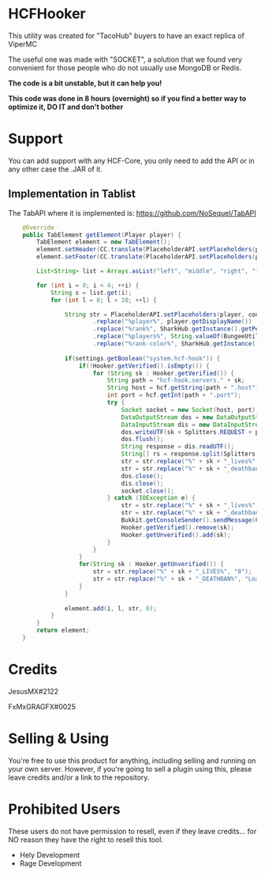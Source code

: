 # HCFHooker
This utility was created for "TacoHub" buyers to have an exact replica of ViperMC

The useful one was made with "SOCKET", a solution that we found very convenient for those people who do not usually use MongoDB or Redis.

**The code is a bit unstable, but it can help you!**

**This code was done in 8 hours (overnight) so if you find a better way to optimize it, DO IT and don't bother**

# Support
You can add support with any HCF-Core, you only need to add the API or in any other case the .JAR of it.


## Implementation in Tablist
The TabAPI where it is implemented is: https://github.com/NoSequel/TabAPI
```java
    @Override
    public TabElement getElement(Player player) {
        TabElement element = new TabElement();
        element.setHeader(CC.translate(PlaceholderAPI.setPlaceholders(player, config.getString("tablist.header").replace("<line>", "\n"))));
        element.setFooter(CC.translate(PlaceholderAPI.setPlaceholders(player, config.getString("tablist.footer").replace("<line>", "\n"))));

        List<String> list = Arrays.asList("left", "middle", "right", "far-right");

        for (int i = 0; i < 4; ++i) {
            String s = list.get(i);
            for (int l = 0; l < 20; ++l) {

                String str = PlaceholderAPI.setPlaceholders(player, config.getString("tablist." + s + "." + (l + 1))
                        .replace("%player%", player.getDisplayName())
                        .replace("%rank%", SharkHub.getInstance().getPermissionCore().getRank(player)))
                        .replace("%players%", String.valueOf(BungeeUtils.getGlobalPlayers()))
                        .replace("%rank-color%", SharkHub.getInstance().getPermissionCore().getRankColor(player));
                
                if(settings.getBoolean("system.hcf-hook")) {
                    if(!Hooker.getVerified().isEmpty()) {
                        for (String sk : Hooker.getVerified()) {
                            String path = "hcf-hook.servers." + sk;
                            String host = hcf.getString(path + ".host");
                            int port = hcf.getInt(path + ".port");
                            try {
                                Socket socket = new Socket(host, port);
                                DataOutputStream dos = new DataOutputStream(socket.getOutputStream());
                                DataInputStream dis = new DataInputStream(socket.getInputStream());
                                dos.writeUTF(sk + Splitters.REQUEST + player.getUniqueId());
                                dos.flush();
                                String response = dis.readUTF();
                                String[] rs = response.split(Splitters.REQUEST);
                                str = str.replace("%" + sk + "_lives%", rs[1]);
                                str = str.replace("%" + sk + "_deathban%", rs[2]);
                                dos.close();
                                dis.close();
                                socket.close();
                            } catch (IOException e) {
                                str = str.replace("%" + sk + "_lives%", "0");
                                str = str.replace("%" + sk + "_deathban%", "Loading");
                                Bukkit.getConsoleSender().sendMessage(ChatColor.RED + "The connection with the hook " + sk + " has been lost");
                                Hooker.getVerified().remove(sk);
                                Hooker.getUnverified().add(sk);
                            }
                        }
                    }
                    for(String sk : Hooker.getUnverified()) {
                        str = str.replace("%" + sk + "_LIVES%", "0");
                        str = str.replace("%" + sk + "_DEATHBAN%", "Loading");
                    }
                }
                
                element.add(i, l, str, 0);
            }
        }
        return element;
    }
```


# Credits
JesusMX#2122

FxMxGRAGFX#0025


# Selling & Using
You're free to use this product for anything, including selling and running on your own server. However, if you're going to sell a plugin using this, please leave credits and/or a link to the repository.

# Prohibited Users
These users do not have permission to resell, even if they leave credits... for NO reason they have the right to resell this tool.

- Hely Development
- Rage Development 
